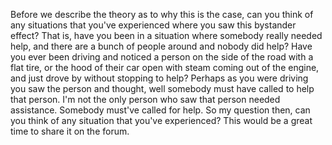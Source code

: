 Before we describe the theory as to why this is the case, can you think of any
situations that you've experienced where you saw this bystander effect? That
is, have you been in a situation where somebody really needed help, and there
are a bunch of people around and nobody did help? Have you ever been driving
and noticed a person on the side of the road with a flat tire, or the hood of
their car open with steam coming out of the engine, and just drove by without
stopping to help? Perhaps as you were driving you saw the person and thought,
well somebody must have called to help that person. I'm not the only person who
saw that person needed assistance. Somebody must've called for help. So my
question then, can you think of any situation that you've experienced? This
would be a great time to share it on the forum.
